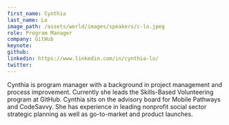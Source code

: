 ```yaml
---
first_name: Cynthia
last_name: Lo
image_path: /assets/world/images/speakers/c-lo.jpeg
role: Program Manager
company: GitHub
keynote:
github:
linkedin: https://www.linkedin.com/in/cynthia-lo/
twitter:
---
```


Cynthia is program manager with a background in project management and process improvement. Currently she leads the Skills-Based Volunteering program at GitHub. Cynthia sits on the advisory board for Mobile Pathways and CodeSavvy. She has experience in leading nonprofit social sector strategic planning as well as go-to-market and product launches.
